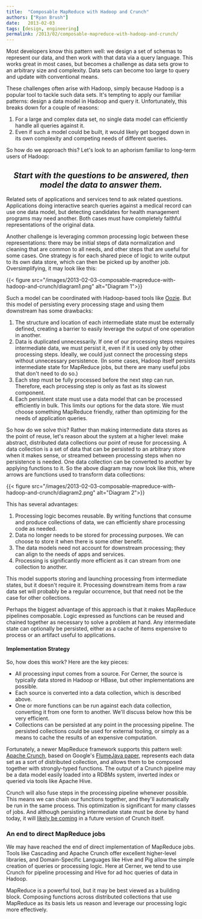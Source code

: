 ```yaml
---
title:  "Composable MapReduce with Hadoop and Crunch"
authors: ["Ryan Brush"]
date:   2013-02-03
tags: [design, engineering]
permalink: /2013/02/composable-mapreduce-with-hadoop-and-crunch/
---
```


Most developers know this pattern well: we design a set of schemas to represent our data, and then work with that data via a query language. This works great in most cases, but becomes a challenge as data sets grow to an arbitrary size and complexity. Data sets can become too large to query and update with conventional means.

These challenges often arise with Hadoop, simply because Hadoop is a popular tool to tackle such data sets. It's tempting to apply our familiar patterns: design a data model in Hadoop and query it. Unfortunately, this breaks down for a couple of reasons:

1. For a large and complex data set, no single data model can efficiently handle all queries against it.
2. Even if such a model could be built, it would likely get bogged down in its own complexity and competing needs of different queries.

So how do we approach this? Let's look to an aphorism familiar to long-term users of Hadoop:

<h2 align="center">
<em>
Start with the questions to be answered, then model the data to answer them.
</em>
</h2>

Related sets of applications and services tend to ask related questions. Applications doing interactive search queries against a medical record can use one data model, but detecting candidates for health management programs may need another. Both cases must have completely faithful representations of the original data.

Another challenge is leveraging common processing logic between these representations: there may be initial steps of data normalization and cleaning that are common to all needs, and other steps that are useful for some cases. One strategy is for each shared piece of logic to write output to its own data store, which can then be picked up by another job. Oversimplifying, it may look like this:

{{< figure src="/images/2013-02-03-composable-mapreduce-with-hadoop-and-crunch/diagram1.png" alt="Diagram 1">}}

Such a model can be coordinated with Hadoop-based tools like [Oozie](http://oozie.apache.org/). But this model of persisting every processing stage and using them downstream has some drawbacks:

1. The structure and location of each intermediate state must be externally defined, creating a barrier to easily leverage the output of one operation in another.
2. Data is duplicated unnecessarily. If one of our processing steps requires intermediate data, we must persist it, even if it is used only by other processing steps. Ideally, we could just connect the processing steps without unnecessary persistence. (In some cases, Hadoop itself persists intermediate state for MapReduce jobs, but there are many useful jobs that don't need to do so.)
3. Each step must be fully processed before the next step can run. Therefore, each processing step is only as fast as its slowest component.
4. Each persistent state must use a data model that can be processed efficiently in bulk. This limits our options for the data store. We must choose something MapReduce friendly, rather than optimizing for the needs of application queries.

So how do we solve this? Rather than making intermediate data stores as the point of reuse, let's reason about the system at a higher level: make abstract, distributed data collections our point of reuse for processing. A data collection is a set of data that can be persisted to an arbitrary store when it makes sense, or streamed between processing steps when no persistence is needed. One data collection can be converted to another by applying functions to it. So the above diagram may now look like this, where arrows are functions used to transform data collections:

{{< figure src="/images/2013-02-03-composable-mapreduce-with-hadoop-and-crunch/diagram2.png" alt="Diagram 2">}}

This has several advantages:

1. Processing logic becomes reusable. By writing functions that consume and produce collections of data, we can efficiently share processing code as needed.
2. Data no longer needs to be stored for processing purposes. We can choose to store it when there is some other benefit.
3. The data models need not account for downstream processing; they can align to the needs of apps and services.
4. Processing is significantly more efficient as it can stream from one collection to another.

This model supports storing and launching processing from intermediate states, but it doesn't require it. Processing downstream items from a raw data set will probably be a regular occurrence, but that need not be the case for other collections.

Perhaps the biggest advantage of this approach is that it makes MapReduce pipelines composable. Logic expressed as functions can be reused and chained together as necessary to solve a problem at hand. Any intermediate state can optionally be persisted, either as a cache of items expensive to process or an artifact useful to applications.

#### Implementation Strategy

So, how does this work?  Here are the key pieces:

* All processing input comes from a source. For Cerner, the source is typically data stored in Hadoop or HBase, but other implementations are possible.
* Each source is converted into a data collection, which is described above.
* One or more functions can be run against each data collection, converting it from one form to another. We'll discuss below how this be very efficient.
* Collections can be persisted at any point in the processing pipeline. The persisted collections could be used for external tooling, or simply as a means to cache the results of an expensive computation.

Fortunately, a newer MapReduce framework supports this pattern well: [Apache Crunch](http://incubator.apache.org/crunch/), based on Google's [FlumeJava paper](http://dl.acm.org/citation.cfm?id=1806638), represents each data set as a sort of distributed collection, and allows them to be composed together with strongly-typed functions. The output of a Crunch pipeline may be a data model easily loaded into a RDBMs system, inverted index or queried via tools like Apache Hive.

Crunch will also fuse steps in the processing pipeline whenever possible.  This means we can chain our functions together, and they'll automatically be run in the same process. This optimization is significant for many classes of jobs.  And although persisting intermediate state must be done by hand today, it will [likely be coming](https://issues.apache.org/jira/browse/CRUNCH-145) in a future version of Crunch itself.

### An end to direct MapReduce jobs

We may have reached the end of direct implementation of MapReduce jobs. Tools like Cascading and Apache Crunch offer excellent higher-level libraries, and Domain-Specific Languages like Hive and Pig allow the simple creation of queries or processing logic. Here at Cerner, we tend to use Crunch for pipeline processing and Hive for ad hoc queries of data in Hadoop.

MapReduce is a powerful tool, but it may be best viewed as a building block. Composing functions across distributed collections that use MapReduce as its basis lets us reason and leverage our processing logic more effectively.

